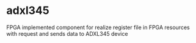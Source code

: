 # adxl345
 FPGA implemented component for realize register file in FPGA resources with request and sends data to ADXL345 device
